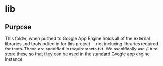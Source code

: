 # lib

## Purpose
This folder, when pushed to Google App Engine holds all of the external libraries and tools pulled in for this project -- not including libraries required for tests. These are specified in requirements.txt. We specifically use /lib to store these so that they can be used in the standard Google app engine instance.
